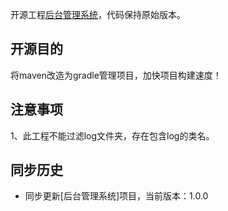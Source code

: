 开源工程[后台管理系统](https://gitee.com/stylefeng/guns.git)，代码保持原始版本。

## 开源目的
将maven改造为gradle管理项目，加快项目构建速度！

## 注意事项
1、此工程不能过滤log文件夹，存在包含log的类名。

## 同步历史
* 同步更新[后台管理系统]项目，当前版本：1.0.0

